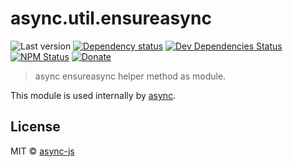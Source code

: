 # async.util.ensureasync

![Last version](https://img.shields.io/github/tag/async-js/async.util.ensureasync.svg?style=flat-square)
[![Dependency status](http://img.shields.io/david/async-js/async.util.ensureasync.svg?style=flat-square)](https://david-dm.org/async-js/async.util.ensureasync)
[![Dev Dependencies Status](http://img.shields.io/david/dev/async-js/async.util.ensureasync.svg?style=flat-square)](https://david-dm.org/async-js/async.util.ensureasync#info=devDependencies)
[![NPM Status](http://img.shields.io/npm/dm/async.util.ensureasync.svg?style=flat-square)](https://www.npmjs.org/package/async.util.ensureasync)
[![Donate](https://img.shields.io/badge/donate-paypal-blue.svg?style=flat-square)](https://paypal.me/kikobeats)

> async ensureasync helper method as module.

This module is used internally by [async](https://github.com/async-js/async).

## License

MIT © [async-js](https://github.com/async-js)

